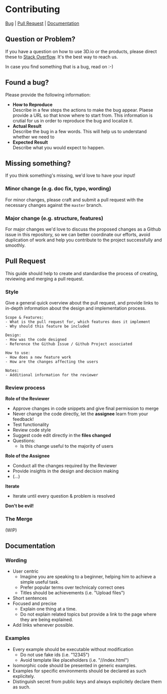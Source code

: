 # Contributing

[Bug](#found-a-bug) | [Pull Request](#pull-request) | [Documentation](#documentation)

## Question or Problem?

If you have a question on how to use 3D.io or the products, please direct these to [Stack Overflow](https://stackoverflow.com/questions/tagged/aframe%20and%203d.io%20or%20archilogic). It's the best way to reach us.

In case you find something that is a bug, read on :-)

## Found a bug?

Please provide the following information:
* **How to Reproduce**<br>
  Describe in a few steps the actions to make the bug appear. Plaese provide a URL so that know where to start from. This information is crutial for us in order to reproduce the bug and localize it.
* **Actual Result**<br>
  Describe the bug in a few words. This will help us to understand whether we need to 
* **Expected Result**<br>
  Describe what you would expect to happen.

## Missing something?

If you think something's missing, we'd love to have your input!

### Minor change (e.g. doc fix, typo, wording)

For minor changes, please craft and submit a pull request with the necessary changes against the `master` branch.

### Major change (e.g. structure, features)

For major changes we'd love to discuss the proposed changes as a Github issue in this repository, so we can better coordinate our efforts, avoid duplication of work and help you contribute to the project successfully and smoothly.

## Pull Request
This guide should help to create and standardise the process of creating,
reviewing and merging a pull request.

### Style
Give a general quick overview about the pull request, and provide links 
to in-depth information about the design and implementation process.

    Scope & Features:
    - What is the pull request for, which features does it implement
    - Why should this feature be included
    
    Design:
    - How was the code designed
    - Reference the Github Issue / Github Project associated
    
    How to use:
    - How does a new feature work
    - How are the changes affecting the users
    
    Notes:
    - Additional information for the reviewer
    
### Review process

**Role of the Reviewer**
* Approve changes in code snippets and give final permission to merge
* Never change the code directly, let the **assignee** learn from your feedback!
* Test functionality
* Review code style
* Suggest code edit directly in the **files changed**
* Questions:
  * Is this change useful to the majority of users
  
**Role of the Assignee**
* Conduct all the changes required by the Reviewer
* Provide insights in the design and decision making
* (...)

**Iterate**
* Iterate until every question & problem is resolved

**Don't be evil!**

### The Merge
(WIP)


## Documentation

### Wording
* User centric
  * Imagine you are speaking to a beginner, helping him to achieve a simple useful task.
  * Prefer popular terms over technicaly correct ones
  * Titles should be achievements (i.e. "Upload files")
* Short sentences
* Focused and precise
  * Explain one thing at a time.
  * Do not explain related topics but provide a link to the page where they are being explained. 
* Add links whenever possible. 

### Examples
* Every example should be executable without modification
  * Do not use fake ids (i.e. "12345")
  * Avoid template like placeholders (i.e. "/<your-folder>/index.html")
* Isomorphic code should be presented in generic examples.
* Examples for specific environments should be declared as such explicitely.
* Distinguish secret from public keys and always explicitely declare them as such.
